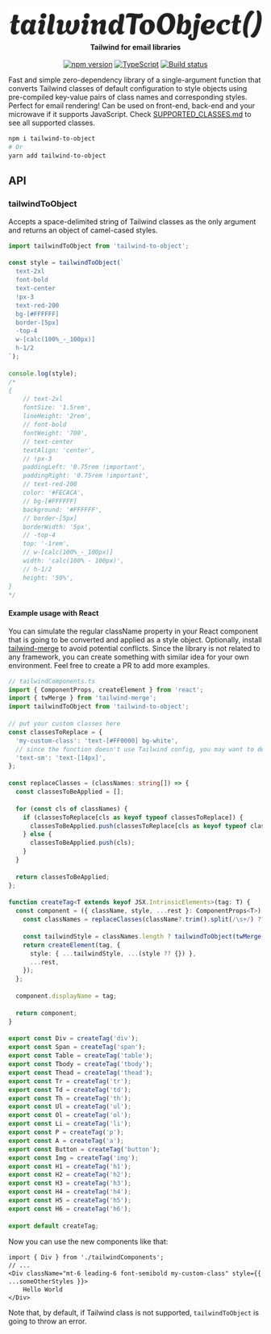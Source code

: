 
<p align="center">
   <br />
<picture>
  <source width="600" media="(prefers-color-scheme: dark)" srcset="./assets/white.png">
  <source width="600" media="(prefers-color-scheme: light)" srcset="./assets/dark.png">
  <img width="600" alt="Tailwind to Object" src="./assets/dark.png">
</picture>
 <br />
 <strong>Tailwind for email libraries</strong>
<br /><br />
<a href="https://www.npmjs.com/package/tailwind-to-object"><img src="https://badge.fury.io/js/tailwind-to-object.svg" alt="npm version" /></a>
<a href="https://www.typescriptlang.org/"><img src="https://img.shields.io/badge/%3C%2F%3E-TypeScript-%230074c1.svg" alt="TypeScript" /></a>
<a href="https://github.com/finom/tailwind-to-object/actions/workflows/main.yml"><img src="https://github.com/finom/tailwind-to-object/actions/workflows/main.yml/badge.svg" alt="Build status" /></a>
</p>

Fast and simple zero-dependency library of a single-argument function that converts Tailwind classes of default configuration to style objects using pre-compiled key-value pairs of class names and corresponding styles. Perfect for email rendering! Can be used on front-end, back-end and your microwave if it supports JavaScript. Check [SUPPORTED_CLASSES.md](./SUPPORTED_CLASSES.md) to see all supported classes.

```sh
npm i tailwind-to-object
# Or
yarn add tailwind-to-object
```

## API

### tailwindToObject

Accepts a space-delimited string of Tailwind classes as the only argument and returns an object of camel-cased styles.

```ts
import tailwindToObject from 'tailwind-to-object';

const style = tailwindToObject(`
  text-2xl 
  font-bold 
  text-center 
  !px-3 
  text-red-200 
  bg-[#FFFFFF] 
  border-[5px] 
  -top-4
  w-[calc(100%_-_100px)]
  h-1/2
`);

console.log(style);
/*
{   
    // text-2xl
    fontSize: '1.5rem',
    lineHeight: '2rem',
    // font-bold
    fontWeight: '700',
    // text-center
    textAlign: 'center',
    // !px-3
    paddingLeft: '0.75rem !important', 
    paddingRight: '0.75rem !important',
    // text-red-200
    color: '#FECACA',
    // bg-[#FFFFFF] 
    background: '#FFFFFF',
    // border-[5px]
    borderWidth: '5px',
    // -top-4
    top: '-1rem',
    // w-[calc(100%_-_100px)]
    width: 'calc(100% - 100px)',
    // h-1/2
    height: '50%',
}
*/
```

#### Example usage with React

You can simulate the regular className property in your React component that is going to be converted and applied as a style object. Optionally, install [tailwind-merge](https://www.npmjs.com/package/tailwind-merge) to avoid potential conflicts. Since the library is not related to any framework, you can create something with similar idea for your own environment. Feel free to create a PR to add more examples.

```ts
// tailwindComponents.ts
import { ComponentProps, createElement } from 'react';
import { twMerge } from 'tailwind-merge';
import tailwindToObject from 'tailwind-to-object';

// put your custom classes here
const classesToReplace = {
  'my-custom-class': 'text-[#FF0000] bg-white',
  // since the function doesn't use Tailwind config, you may want to define custom font sizes here
  'text-sm': 'text-[14px]', 
};

const replaceClasses = (classNames: string[]) => {
  const classesToBeApplied = [];

  for (const cls of classNames) {
    if (classesToReplace[cls as keyof typeof classesToReplace]) {
      classesToBeApplied.push(classesToReplace[cls as keyof typeof classesToReplace]);
    } else {
      classesToBeApplied.push(cls);
    }
  }

  return classesToBeApplied;
};

function createTag<T extends keyof JSX.IntrinsicElements>(tag: T) {
  const component = ({ className, style, ...rest }: ComponentProps<T>) => {
    const classNames = replaceClasses(className?.trim().split(/\s+/) ?? []);

    const tailwindStyle = classNames.length ? tailwindToObject(twMerge(...classNames)) : {};
    return createElement(tag, {
      style: { ...tailwindStyle, ...(style ?? {}) },
      ...rest,
    });
  };

  component.displayName = tag;

  return component;
}

export const Div = createTag('div');
export const Span = createTag('span');
export const Table = createTag('table');
export const Tbody = createTag('tbody');
export const Thead = createTag('thead');
export const Tr = createTag('tr');
export const Td = createTag('td');
export const Th = createTag('th');
export const Ul = createTag('ul');
export const Ol = createTag('ol');
export const Li = createTag('li');
export const P = createTag('p');
export const A = createTag('a');
export const Button = createTag('button');
export const Img = createTag('img');
export const H1 = createTag('h1');
export const H2 = createTag('h2');
export const H3 = createTag('h3');
export const H4 = createTag('h4');
export const H5 = createTag('h5');
export const H6 = createTag('h6');

export default createTag;

```

Now you can use the new components like that:

```tsx
import { Div } from './tailwindComponents';
// ...
<Div className="mt-6 leading-6 font-semibold my-custom-class" style={{ ...someOtherStyles }}>
    Hello World
</Div>
```

Note that, by default, if Tailwind class is not supported, `tailwindToObject` is going to throw an error. 
